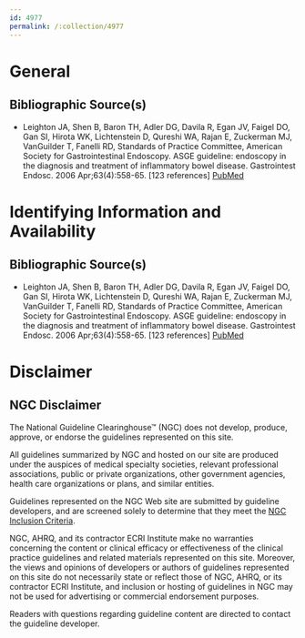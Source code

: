 ```yaml
---
id: 4977
permalink: /:collection/4977
---
```


# General

## Bibliographic Source(s)

- Leighton JA, Shen B, Baron TH, Adler DG, Davila R, Egan JV, Faigel DO, Gan SI, Hirota WK, Lichtenstein D, Qureshi WA, Rajan E, Zuckerman MJ, VanGuilder T, Fanelli RD, Standards of Practice Committee, American Society for Gastrointestinal Endoscopy. ASGE guideline: endoscopy in the diagnosis and treatment of inflammatory bowel disease. Gastrointest Endosc. 2006 Apr;63(4):558-65. [123 references] [ PubMed ](http://www.ncbi.nlm.nih.gov/entrez/query.fcgi?cmd=Retrieve&db=pubmed&dopt=Abstract&list_uids=16564852)

# Identifying Information and Availability

## Bibliographic Source(s)

- Leighton JA, Shen B, Baron TH, Adler DG, Davila R, Egan JV, Faigel DO, Gan SI, Hirota WK, Lichtenstein D, Qureshi WA, Rajan E, Zuckerman MJ, VanGuilder T, Fanelli RD, Standards of Practice Committee, American Society for Gastrointestinal Endoscopy. ASGE guideline: endoscopy in the diagnosis and treatment of inflammatory bowel disease. Gastrointest Endosc. 2006 Apr;63(4):558-65. [123 references] [ PubMed ](http://www.ncbi.nlm.nih.gov/entrez/query.fcgi?cmd=Retrieve&db=pubmed&dopt=Abstract&list_uids=16564852)

# Disclaimer

## NGC Disclaimer

The National Guideline Clearinghouse™ (NGC) does not develop, produce, approve, or endorse the guidelines represented on this site.

All guidelines summarized by NGC and hosted on our site are produced under the auspices of medical specialty societies, relevant professional associations, public or private organizations, other government agencies, health care organizations or plans, and similar entities.

Guidelines represented on the NGC Web site are submitted by guideline developers, and are screened solely to determine that they meet the [NGC Inclusion Criteria](/help-and-about/summaries/inclusion-criteria).

NGC, AHRQ, and its contractor ECRI Institute make no warranties concerning the content or clinical efficacy or effectiveness of the clinical practice guidelines and related materials represented on this site. Moreover, the views and opinions of developers or authors of guidelines represented on this site do not necessarily state or reflect those of NGC, AHRQ, or its contractor ECRI Institute, and inclusion or hosting of guidelines in NGC may not be used for advertising or commercial endorsement purposes.

Readers with questions regarding guideline content are directed to contact the guideline developer.

